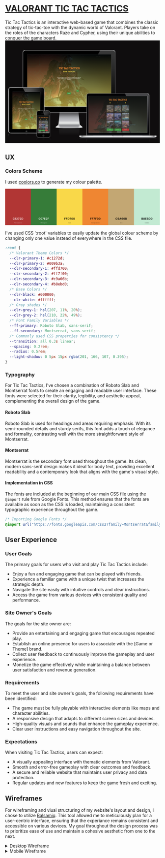 # [VALORANT TIC TAC TACTICS](https://johnnysontrinh.github.io/valorant-tic-tac-tactics)

Tic Tac Tactics is an interactive web-based game that combines the classic strategy of tic-tac-toe with the dynamic world of Valorant. Players take on the roles of the characters Raze and Cypher, using their unique abilities to conquer the game board.
![screen](documentation/readme/mockup.png)

## UX

### Colors Scheme

I used [coolors.co](https://coolors.co/c1272d-ff7f00-ffd700-b8ebd0-009b3a-c9a66b) to generate my colour palette.

![screenshot](documentation/ux/color-pattern.png)

I've used CSS ':root' variables to easily update the global colour scheme by changing only one value instead of everywhere in the CSS file.

```css
:root {
  /* Valorant Theme Colors */
  --clr-primary-1: #c1272d;
  --clr-primary-2: #009b3a;
  --clr-secondary-1: #ffd700;
  --clr-secondary-2: #ff7f00;
  --clr-secondary-3: #c9a66b;
  --clr-secondary-4: #b8ebd0;
  /* Base Colors */
  --clr-black: #000000;
  --clr-white: #ffffff;
  /* Gray shades */
  --clr-grey-1: hsl(207, 11%, 20%);
  --clr-grey-2: hsl(210, 22%, 49%);
  /* Font Family Variables */
  --ff-primary: Roboto Slab, sans-serif;
  --ff-secondary: Montserrat, sans-serif;
  /* Commonly used CSS properties for consistency */
  --transition: all 0.3s linear;
  --spacing: 0.2rem;
  --radius: 0.5rem;
  --light-shadow: 0 5px 15px rgba(201, 166, 107, 0.395);
}
```

### Typography

For Tic Tac Tactics, I've chosen a combination of Roboto Slab and Montserrat fonts to create an engaging and readable user interface. These fonts were selected for their clarity, legibility, and aesthetic appeal, complementing the overall design of the game.

#### Roboto Slab
Roboto Slab is used for headings and areas requiring emphasis. With its semi-rounded details and sturdy serifs, this font adds a touch of elegance and formality, contrasting well with the more straightforward style of Montserrat.

#### Montserrat
Montserrat is the secondary font used throughout the game. Its clean, modern sans-serif design makes it ideal for body text, providing excellent readability and a contemporary look that aligns with the game's visual style.

#### Implementation in CSS
The fonts are included at the beginning of our main CSS file using the `@import` rule from Google Fonts. This method ensures that the fonts are available as soon as the CSS is loaded, maintaining a consistent typographic experience throughout the game.

```css
/* Importing Google Fonts */
@import url("https://fonts.googleapis.com/css2?family=Montserrat&family=Roboto+Slab:wght@700&display=swap");
```

## User Experience

### User Goals

The primary goals for users who visit and play Tic Tac Tactics include:

- Enjoy a fun and engaging game that can be played with friends.
- Experience a familiar game with a unique twist that increases the strategic depth.
- Navigate the site easily with intuitive controls and clear instructions.
- Access the game from various devices with consistent quality and performance.

### Site Owner's Goals

The goals for the site owner are:

- Provide an entertaining and engaging game that encourages repeated play.
- Establish an online presence for users to associate with the [Game or Theme] brand.
- Collect user feedback to continuously improve the gameplay and user experience.
- Monetize the game effectively while maintaining a balance between user satisfaction and revenue generation.

### Requirements

To meet the user and site owner's goals, the following requirements have been identified:

- The game must be fully playable with interactive elements like maps and character abilities.
- A responsive design that adapts to different screen sizes and devices.
- High-quality visuals and sounds that enhance the gameplay experience.
- Clear user instructions and easy navigation throughout the site.


### Expectations

When visiting Tic Tac Tactics, users can expect:

- A visually appealing interface with thematic elements from Valorant.
- Smooth and error-free gameplay with clear outcomes and feedback.
- A secure and reliable website that maintains user privacy and data protection.
- Regular updates and new features to keep the game fresh and exciting.

## Wireframes

For wireframing and viual structuring of my website's layout and design, I chose to utilize [Balsamiq](http://balsamiq.com/wireframes/ "Balsamic"). This tool allowed me to meticulously plan for a user-centric interface, ensuring that the experiance remains consistent and accessible on various devices. My goal throughout the design process was to prioritize ease of use and maintain a cohesive aesthetic from one to the next.

 <details>

 <summary>Desktop Wireframe</summary>

| Page | Screenshots | Notes |
| ---- | ----------- | ----- |
| Index | ![Desktop Home](documentation/wireframe/desktop-index.png) | Home/index page. |
| Play | ![Desktop Game](documentation/wireframe/desktop-play.png) | Game container, what you see after pressing play. |
| Play | ![Desktop Miniboard](documentation/wireframe/desktop-miniboard.png) | Miniboard container when you press one map. |
| Thankyou | ![Desktop Thankyou](documentation/wireframe/desktop-thankyou.png) | After getting the ultimate win. |

 </details>
 <details>

<summary>Mobile Wireframe</summary>

| Page | Screenshots | Notes |
| ---- | ----------- | ----- |
| Index | ![Mobile Home](documentation/wireframe/mobile-index.png) | Home/index page. |
| Play | ![Mobile Game](documentation/wireframe/mobile-play.png) | Game container, what you see after pressing play. |
| Play | ![Mobile Miniboard](documentation/wireframe/mobile-miniboard.png) | Miniboard container when you press one map. |
| Thankyou | ![Mobile Thankyou](documentation/wireframe/mobile-thankyou.png) | After getting the ultimate win. |

</details>


